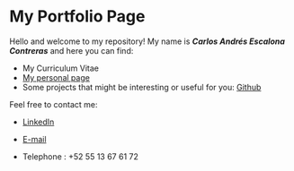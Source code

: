 # My Portfolio Page​

Hello and welcome to my repository! 
My name is **_Carlos Andrés Escalona Contreras_** and here you can find:​

- My Curriculum Vitae​
- [My personal page](https://ksquare-university.github.io/)
- Some projects that might be interesting or useful for you​: [Github](https://github.com/CarlosAEC-KS)

Feel free to contact me:​

- [LinkedIn](https://www.linkedin.com/in/carl-and-esc-cont/)

- [E-mail](mailto:carlos.escalona@theksquaregroup.com)

- Telephone : +52 55 13 67 61 72 
